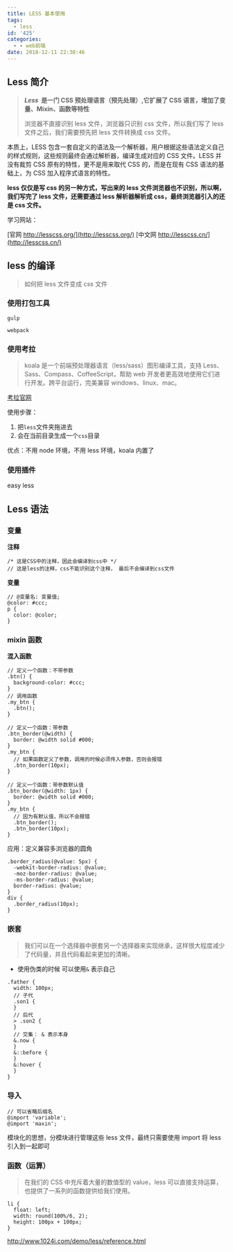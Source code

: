 ```yaml
---
title: LESS 基本使用
tags:
  - less
id: '425'
categories:
  - - web前端
date: 2018-12-11 22:30:46
---
```


## Less 简介

> ***Less*  是一门 CSS 预处理语言（预先处理）,它扩展了 CSS 语言，增加了变量、Mixin、函数等特性**
>
> 浏览器不直接识别 less 文件，浏览器只识别 css 文件，所以我们写了 less 文件之后，我们需要预先把 less 文件转换成 css 文件。

本质上，LESS 包含一套自定义的语法及一个解析器，用户根据这些语法定义自己的样式规则，这些规则最终会通过解析器，编译生成对应的 CSS 文件。LESS 并没有裁剪 CSS 原有的特性，更不是用来取代 CSS 的，而是在现有 CSS 语法的基础上，为 CSS 加入程序式语言的特性。

**less 仅仅是写 css 的另一种方式，写出来的 less 文件浏览器也不识别，所以啊，我们写完了 less 文件，还需要通过 less 解析器解析成 css，最终浏览器引入的还是 css 文件。**

学习网站：

[官网 http://lesscss.org/](http://lesscss.org/)
[中文网 http://lesscss.cn/](http://lesscss.cn/)

## less 的编译

> 如何把 less 文件变成 css 文件

### 使用打包工具

`gulp`

`webpack`

### 使用考拉

> koala 是一个前端预处理器语言（less/sass）图形编译工具，支持 Less、Sass、Compass、CoffeeScript，帮助 web 开发者更高效地使用它们进行开发。跨平台运行，完美兼容 windows、linux、mac。

[考拉官网](http://koala-app.com/index-zh.html)

使用步骤：

1. 把`less`文件夹拖进去
2. 会在当前目录生成一个`css`目录

优点：不用 node 环境，不用 less 环境，koala 内置了

### 使用插件

easy less

## Less 语法

### 变量

**注释**

```less
/* 这是CSS中的注释，因此会编译到css中 */
// 这是less的注释，css不能识别这个注释， 最后不会编译到css文件
```

**变量**

```less
// @变量名: 变量值;
@color: #ccc;
p {
  color: @color;
}
```

### mixin 函数

**混入函数**

```less
// 定义一个函数：不带参数
.btn() {
  background-color: #ccc;
}
// 调用函数
.my_btn {
  .btn();
}

// 定义一个函数：带参数
.btn_border(@width) {
  border: @width solid #000;
}
.my_btn {
  // 如果函数定义了参数，调用的时候必须传入参数，否则会报错
  .btn_border(10px);
}

// 定义一个函数：带参数默认值
.btn_border(@width: 1px) {
  border: @width solid #000;
}
.my_btn {
  // 因为有默认值，所以不会报错
  .btn_border();
  .btn_border(10px);
}
```

应用：定义兼容多浏览器的圆角

```less
.border_radius(@value: 5px) {
  -webkit-border-radius: @value;
  -moz-border-radius: @value;
  -ms-border-radius: @value;
  border-radius: @value;
}
div {
  .border_radius(10px);
}
```

### 嵌套

> 我们可以在一个选择器中嵌套另一个选择器来实现继承，这样很大程度减少了代码量，并且代码看起来更加的清晰。

- 使用伪类的时候 可以使用`&` 表示自己

```less
.father {
  width: 100px;
  // 子代
  .son1 {
  }
  // 后代
  > .son2 {
  }
  // 交集： & 表示本身
  &.now {
  }
  &::before {
  }
  &:hover {
  }
}
```

### 导入

```less
// 可以省略后缀名
@import 'variable';
@import 'maxin';
```

模块化的思想，分模块进行管理这些 less 文件，最终只需要使用 import 将 less 引入到一起即可

### 函数（运算）

> 在我们的 CSS 中充斥着大量的数值型的 value，less 可以直接支持运算，也提供了一系列的函数提供给我们使用。

```
li {
  float: left;
  width: round(100%/6, 2);
  height: 100px + 100px;
}
```

http://www.1024i.com/demo/less/reference.html

